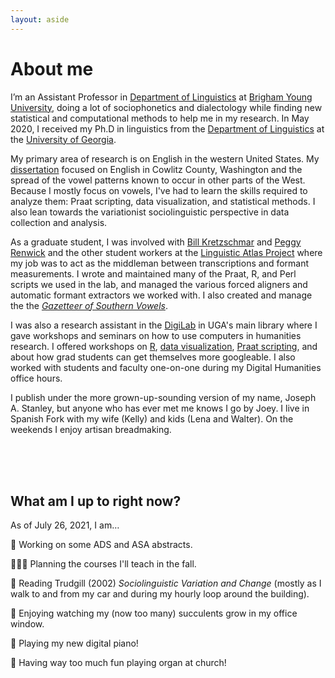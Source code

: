 ```yaml
---
layout: aside
---
```


About me
========

I’m an Assistant Professor in [Department of Linguistics](https://linguistics.byu.edu) at [Brigham Young University](https://www.byu.edu), doing a lot of sociophonetics and dialectology while finding new statistical and computational methods to help me in my research. In May 2020, I received my Ph.D in linguistics from the [Department of Linguistics](https://linguistics.uga.edu) at the [University of Georgia](https://www.uga.edu). 

My primary area of research is on English in the western United States. My [dissertation](/blog/dissertation) focused on English in Cowlitz County, Washington and the spread of the vowel patterns known to occur in other parts of the West. Because I mostly focus on vowels, I've had to learn the skills required to analyze them: Praat scripting, data visualization, and statistical methods. I also lean towards the variationist sociolinguistic perspective in data collection and analysis. 

As a graduate student, I was involved with [Bill Kretzschmar](https://www.english.uga.edu/directory/495/detail) and [Peggy Renwick](https://faculty.franklin.uga.edu/mrenwick/about) and the other student workers at the [Linguistic Atlas Project](http://www.lap.uga.edu/) where my job was to act as the middleman between transcriptions and formant measurements. I wrote and maintained many of the Praat, R, and Perl scripts we used in the lab, and managed the various forced aligners and automatic formant extractors we worked with. I also created and manage the the [*Gazetteer of Southern Vowels*](http://lap3.libs.uga.edu/u/jstanley/vowelcharts/).

I was also a research assistant in the [DigiLab](https://digi.uga.edu) in UGA's main library where I gave workshops and seminars on how to use computers in humanities research. I offered workshops on [R](pages/r-workshops), [data visualization](pages/dataviz), [Praat scripting](pages/praat-workshops), and about how grad students can get themselves more googleable. I also worked with students and faculty one-on-one during my Digital Humanities office hours.

<!--In the past I have done research on language change in real time, morphology in Quechua and Guarani, forms of address among members of the Church of Jesus Christ of Latter-day Saints, language documentation, and agent-based simulations of language change. Before switching to linguistics, I was a music performance major (on trombone believe it or not!) and you might still catch me playing some Shostakovich or Rachmaninoff on piano.  -->

I publish under the more grown-up-sounding version of my name, Joseph A. Stanley, but anyone who has ever met me knows I go by Joey. <!-- Recent non-linguistics books I've read were on ghost towns, typography, the Strauss–Howe generational theory, and very specific topics under the broad umbrella of "civil engineering."--> I live in Spanish Fork with my wife (Kelly) and kids (Lena and Walter). On the weekends I enjoy artisan breadmaking.

<!--
<center style = "font-size: 75%;">
<img class="rounded" src="/images/photos/joey_bread.jpg" style="width: 50%;"/>
<br/>
A hefty ~3.5lb. loaf of white bread I made for Thanksgiving 2018.
<br/>
<br/>
</center>
-->

<br/>
<br/>
<br/>

## What am I up to right now? 

As of July 26, 2021, I am…

<!--Research-->
<!--📼 Celebrating the fact that the [tapes I recently acquired,](/blog/kohler-tapes) have all been digitized! -->

<!--📝 Writing a paper on order of operations in sociophonetic data analysis-->

<!--📝 Writing a paper on English in the Rockies.-->

📝 Working on some ADS and ASA abstracts.

<!--💻 Working on [FastTrackR](https://github.com/santiagobarreda/FastTrackR), an R package to accompany the Praat plugin, Fast Track, with Santiago Barreda.-->

<!--🧑‍💻 Managing several RAs to help transcribe a bunch of audio I collected as a grad student.-->

<!--Teaching-->

👨🏻‍🏫 Planning the courses I'll teach in the fall.

<!--Reading-->

📖 Reading Trudgill (2002) *Sociolinguistic Variation and Change* (mostly as I walk to and from my car and during my hourly loop around the building).

<!--Personal-->

🌵 Enjoying watching my (now too many) succulents grow in my office window.

🎹 Playing my new digital piano!

🎹 Having way too much fun playing organ at church!

<!--🎼 Slowly writing a book on patterns in what hymns are sung in Mormon church services, based on data I collected several yeas ago.-->